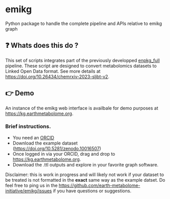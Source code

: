 # emikg
Python package to handle the complete pipeline and APIs relative to emikg graph

## ❓ Whats does this do ?
This set of scripts integrates part of the previously developped [enpkg_full](https://github.com/enpkg/enpkg_full) pipeline. These script are designed to convert metabolomics datasets to Linked Open Data format.
See more details at https://doi.org/10.26434/chemrxiv-2023-sljbt-v2.

## 👉 Demo
An instance of the emikg web interface is availbale for demo purposes at https://kg.earthmetabolome.org.

### Brief instructions.

- You need an [ORCID](https://orcid.org/)
- Download the example dataset (https://doi.org/10.5281/zenodo.10016507)
- Once logged in via your ORCID, drag and drop to https://kg.earthmetabolome.org.
- Download the .ttl outputs and explore in your favorite graph software.

Disclaimer: this is work in progress and will likely not work if your dataset to be treated is not formatted in the **exact** same way as the example datset.
Do feel free to ping us in the https://github.com/earth-metabolome-initiative/emikg/issues if you have questions or suggestions.



